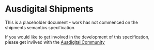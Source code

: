 # Ausdigital Shipments

This is a placeholder document - work has not commenced on the shipments semantics specification.

If you would like to get involved in the development of this specification, please get invilved with the [Ausdigital Community](http://ausdigital.org)